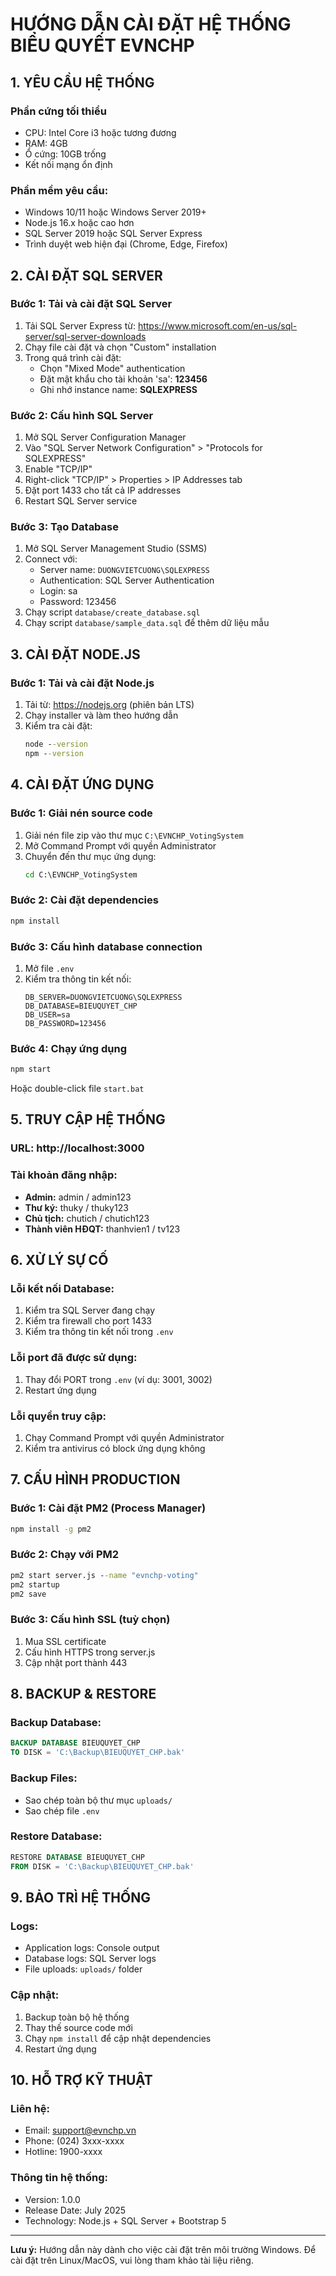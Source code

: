 # HƯỚNG DẪN CÀI ĐẶT HỆ THỐNG BIỂU QUYẾT EVNCHP

## 1. YÊU CẦU HỆ THỐNG

### Phần cứng tối thiểu

- CPU: Intel Core i3 hoặc tương đương
- RAM: 4GB
- Ổ cứng: 10GB trống
- Kết nối mạng ổn định

### Phần mềm yêu cầu:
- Windows 10/11 hoặc Windows Server 2019+
- Node.js 16.x hoặc cao hơn
- SQL Server 2019 hoặc SQL Server Express
- Trình duyệt web hiện đại (Chrome, Edge, Firefox)

## 2. CÀI ĐẶT SQL SERVER

### Bước 1: Tải và cài đặt SQL Server
1. Tải SQL Server Express từ: https://www.microsoft.com/en-us/sql-server/sql-server-downloads
2. Chạy file cài đặt và chọn "Custom" installation
3. Trong quá trình cài đặt:
   - Chọn "Mixed Mode" authentication
   - Đặt mật khẩu cho tài khoản 'sa': **123456**
   - Ghi nhớ instance name: **SQLEXPRESS**

### Bước 2: Cấu hình SQL Server
1. Mở SQL Server Configuration Manager
2. Vào "SQL Server Network Configuration" > "Protocols for SQLEXPRESS"
3. Enable "TCP/IP"
4. Right-click "TCP/IP" > Properties > IP Addresses tab
5. Đặt port 1433 cho tất cả IP addresses
6. Restart SQL Server service

### Bước 3: Tạo Database
1. Mở SQL Server Management Studio (SSMS)
2. Connect với:
   - Server name: `DUONGVIETCUONG\SQLEXPRESS`
   - Authentication: SQL Server Authentication
   - Login: sa
   - Password: 123456
3. Chạy script `database/create_database.sql`
4. Chạy script `database/sample_data.sql` để thêm dữ liệu mẫu

## 3. CÀI ĐẶT NODE.JS

### Bước 1: Tải và cài đặt Node.js
1. Tải từ: https://nodejs.org (phiên bản LTS)
2. Chạy installer và làm theo hướng dẫn
3. Kiểm tra cài đặt:
   ```cmd
   node --version
   npm --version
   ```

## 4. CÀI ĐẶT ỨNG DỤNG

### Bước 1: Giải nén source code
1. Giải nén file zip vào thư mục `C:\EVNCHP_VotingSystem`
2. Mở Command Prompt với quyền Administrator
3. Chuyển đến thư mục ứng dụng:
   ```cmd
   cd C:\EVNCHP_VotingSystem
   ```

### Bước 2: Cài đặt dependencies
```cmd
npm install
```

### Bước 3: Cấu hình database connection
1. Mở file `.env`
2. Kiểm tra thông tin kết nối:
   ```
   DB_SERVER=DUONGVIETCUONG\SQLEXPRESS
   DB_DATABASE=BIEUQUYET_CHP
   DB_USER=sa
   DB_PASSWORD=123456
   ```

### Bước 4: Chạy ứng dụng
```cmd
npm start
```
Hoặc double-click file `start.bat`

## 5. TRUY CẬP HỆ THỐNG

### URL: http://localhost:3000

### Tài khoản đăng nhập:
- **Admin:** admin / admin123
- **Thư ký:** thuky / thuky123  
- **Chủ tịch:** chutich / chutich123
- **Thành viên HĐQT:** thanhvien1 / tv123

## 6. XỬ LÝ SỰ CỐ

### Lỗi kết nối Database:
1. Kiểm tra SQL Server đang chạy
2. Kiểm tra firewall cho port 1433
3. Kiểm tra thông tin kết nối trong `.env`

### Lỗi port đã được sử dụng:
1. Thay đổi PORT trong `.env` (ví dụ: 3001, 3002)
2. Restart ứng dụng

### Lỗi quyền truy cập:
1. Chạy Command Prompt với quyền Administrator
2. Kiểm tra antivirus có block ứng dụng không

## 7. CẤU HÌNH PRODUCTION

### Bước 1: Cài đặt PM2 (Process Manager)
```cmd
npm install -g pm2
```

### Bước 2: Chạy với PM2
```cmd
pm2 start server.js --name "evnchp-voting"
pm2 startup
pm2 save
```

### Bước 3: Cấu hình SSL (tuỳ chọn)
1. Mua SSL certificate
2. Cấu hình HTTPS trong server.js
3. Cập nhật port thành 443

## 8. BACKUP & RESTORE

### Backup Database:
```sql
BACKUP DATABASE BIEUQUYET_CHP 
TO DISK = 'C:\Backup\BIEUQUYET_CHP.bak'
```

### Backup Files:
- Sao chép toàn bộ thư mục `uploads/`
- Sao chép file `.env`

### Restore Database:
```sql
RESTORE DATABASE BIEUQUYET_CHP 
FROM DISK = 'C:\Backup\BIEUQUYET_CHP.bak'
```

## 9. BẢO TRÌ HỆ THỐNG

### Logs:
- Application logs: Console output
- Database logs: SQL Server logs
- File uploads: `uploads/` folder

### Cập nhật:
1. Backup toàn bộ hệ thống
2. Thay thế source code mới
3. Chạy `npm install` để cập nhật dependencies
4. Restart ứng dụng

## 10. HỖ TRỢ KỸ THUẬT

### Liên hệ:
- Email: support@evnchp.vn
- Phone: (024) 3xxx-xxxx
- Hotline: 1900-xxxx

### Thông tin hệ thống:
- Version: 1.0.0
- Release Date: July 2025
- Technology: Node.js + SQL Server + Bootstrap 5

---
**Lưu ý:** Hướng dẫn này dành cho việc cài đặt trên môi trường Windows. Để cài đặt trên Linux/MacOS, vui lòng tham khảo tài liệu riêng.
